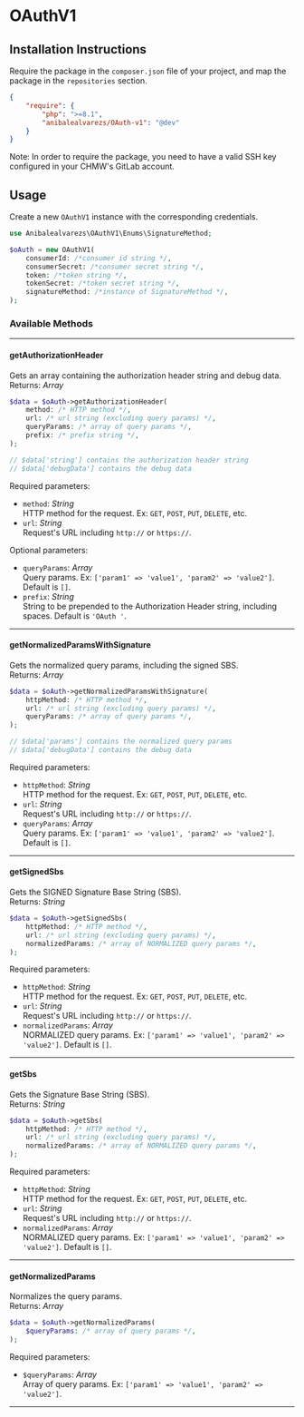 # OAuthV1

## Installation Instructions

Require the package in the `composer.json` file of your project, and map the package in the `repositories` section.

```json
{
    "require": {
        "php": ">=8.1",
        "anibalealvarezs/OAuth-v1": "@dev"
    }
}
```

Note: In order to require the package, you need to have a valid SSH key configured in your CHMW's GitLab account.

## Usage

Create a new `OAuthV1` instance with the corresponding credentials.

```php
use Anibalealvarezs\OAuthV1\Enums\SignatureMethod;

$oAuth = new OAuthV1(
    consumerId: /*consumer id string */,
    consumerSecret: /*consumer secret string */,
    token: /*token string */,
    tokenSecret: /*token secret string */,
    signatureMethod: /*instance of SignatureMethod */,
);
```

### Available Methods

---

#### getAuthorizationHeader
Gets an array containing the authorization header string and debug data.   
Returns: *Array*

```php
$data = $oAuth->getAuthorizationHeader(
    method: /* HTTP method */,
    url: /* url string (excluding query params) */,
    queryParams: /* array of query params */,
    prefix: /* prefix string */,
);

// $data['string'] contains the authorization header string
// $data['debugData'] contains the debug data
```

Required parameters:
- `method`: *String*  
  HTTP method for the request. Ex: `GET`, `POST`, `PUT`, `DELETE`, etc.
- `url`: *String*  
  Request's URL including `http://` or `https://`.   

Optional parameters:
- `queryParams`: *Array*  
  Query params. Ex: `['param1' => 'value1', 'param2' => 'value2']`. Default is `[]`.
- `prefix`: *String*  
  String to be prepended to the Authorization Header string, including spaces. Default is `'OAuth '`.  
---

#### getNormalizedParamsWithSignature
Gets the normalized query params, including the signed SBS.   
Returns: *Array*

```php
$data = $oAuth->getNormalizedParamsWithSignature(
    httpMethod: /* HTTP method */,
    url: /* url string (excluding query params) */,
    queryParams: /* array of query params */,
);

// $data['params'] contains the normalized query params
// $data['debugData'] contains the debug data
```

Required parameters:
- `httpMethod`: *String*  
  HTTP method for the request. Ex: `GET`, `POST`, `PUT`, `DELETE`, etc.
- `url`: *String*  
  Request's URL including `http://` or `https://`.
- `queryParams`: *Array*  
  Query params. Ex: `['param1' => 'value1', 'param2' => 'value2']`. Default is `[]`.
---

#### getSignedSbs
Gets the SIGNED Signature Base String (SBS).   
Returns: *String*

```php
$data = $oAuth->getSignedSbs(
    httpMethod: /* HTTP method */,
    url: /* url string (excluding query params) */,
    normalizedParams: /* array of NORMALIZED query params */,
);
```

Required parameters:
- `httpMethod`: *String*  
  HTTP method for the request. Ex: `GET`, `POST`, `PUT`, `DELETE`, etc.
- `url`: *String*  
  Request's URL including `http://` or `https://`.
- `normalizedParams`: *Array*  
  NORMALIZED query params. Ex: `['param1' => 'value1', 'param2' => 'value2']`. Default is `[]`.
---

#### getSbs
Gets the Signature Base String (SBS).   
Returns: *String*

```php
$data = $oAuth->getSbs(
    httpMethod: /* HTTP method */,
    url: /* url string (excluding query params) */,
    normalizedParams: /* array of NORMALIZED query params */,
);
```

Required parameters:
- `httpMethod`: *String*  
  HTTP method for the request. Ex: `GET`, `POST`, `PUT`, `DELETE`, etc.
- `url`: *String*  
  Request's URL including `http://` or `https://`.
- `normalizedParams`: *Array*  
  NORMALIZED query params. Ex: `['param1' => 'value1', 'param2' => 'value2']`. Default is `[]`.
---

#### getNormalizedParams
Normalizes the query params.   
Returns: *Array*

```php
$data = $oAuth->getNormalizedParams(
    $queryParams: /* array of query params */,
);
```

Required parameters:
- `$queryParams`: *Array*  
  Array of query params. Ex: `['param1' => 'value1', 'param2' => 'value2']`.
---
